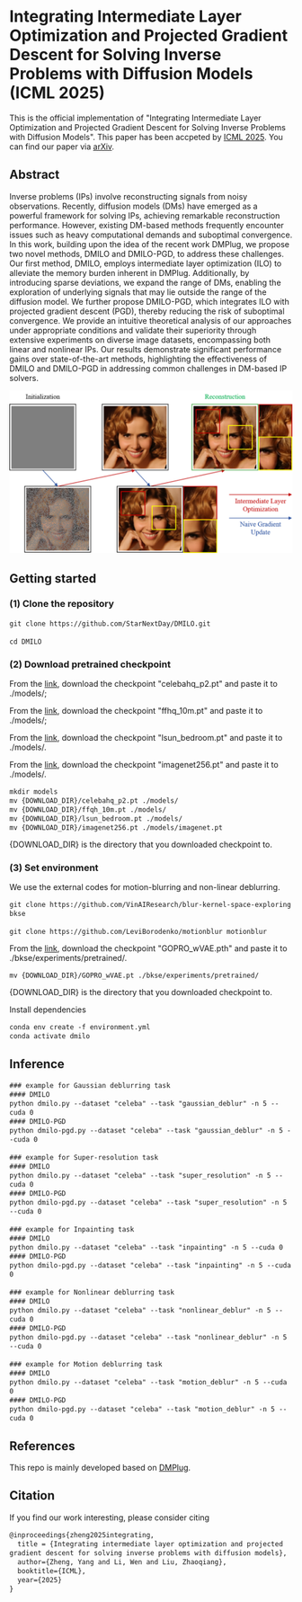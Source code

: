 # Integrating Intermediate Layer Optimization and Projected Gradient Descent for Solving Inverse Problems with Diffusion Models (ICML 2025)

This is the official implementation of "Integrating Intermediate Layer Optimization and Projected Gradient Descent for Solving Inverse Problems with Diffusion Models". This paper has been accpeted by [ICML 2025](https://icml.cc/). You can find our paper via [arXiv](https://arxiv.org/abs/2505.20789).

## Abstract
Inverse problems (IPs) involve reconstructing signals from noisy observations. Recently, diffusion models (DMs) have emerged as a powerful framework for solving IPs, achieving remarkable reconstruction performance. However, existing DM-based methods frequently encounter issues such as heavy computational demands and suboptimal convergence. In this work, building upon the idea of the recent work DMPlug, we propose two novel methods, DMILO and DMILO-PGD, to address these challenges. Our first method, DMILO, employs intermediate layer optimization (ILO) to alleviate the memory burden inherent in DMPlug. Additionally, by introducing sparse deviations, we expand the range of DMs, enabling the exploration of underlying signals that may lie outside the range of the diffusion model. We further propose DMILO-PGD, which integrates ILO with projected gradient descent (PGD), thereby reducing the risk of suboptimal convergence. We provide an intuitive theoretical analysis of our approaches under appropriate conditions and validate their superiority through extensive experiments on diverse image datasets, encompassing both linear and nonlinear IPs. Our results demonstrate significant performance gains over state-of-the-art methods, highlighting the effectiveness of DMILO and DMILO-PGD in addressing common challenges in DM-based IP solvers.

![title](images/pipeline.png)

## Getting started 

### (1) Clone the repository

```
git clone https://github.com/StarNextDay/DMILO.git

cd DMILO
```


### (2) Download pretrained checkpoint

From the [link](https://onedrive.live.com/?authkey=%21AOIJGI8FUQXvFf8&id=72419B431C262344%21103807&cid=72419B431C262344), download the checkpoint "celebahq_p2.pt" and paste it to ./models/;

From the [link](https://drive.google.com/drive/folders/1jElnRoFv7b31fG0v6pTSQkelbSX3xGZh), download the checkpoint "ffhq_10m.pt" and paste it to ./models/;

From the [link](https://github.com/openai/guided-diffusion), download the checkpoint "lsun_bedroom.pt" and paste it to ./models/.

From the [link](https://drive.google.com/drive/folders/1jElnRoFv7b31fG0v6pTSQkelbSX3xGZh), download the checkpoint "imagenet256.pt" and paste it to ./models/.
```
mkdir models
mv {DOWNLOAD_DIR}/celebahq_p2.pt ./models/
mv {DOWNLOAD_DIR}/ffqh_10m.pt ./models/
mv {DOWNLOAD_DIR}/lsun_bedroom.pt ./models/
mv {DOWNLOAD_DIR}/imagenet256.pt ./models/imagenet.pt
```
{DOWNLOAD_DIR} is the directory that you downloaded checkpoint to.


### (3) Set environment

We use the external codes for motion-blurring and non-linear deblurring.

```
git clone https://github.com/VinAIResearch/blur-kernel-space-exploring bkse

git clone https://github.com/LeviBorodenko/motionblur motionblur
```

From the [link](https://drive.google.com/file/d/1vRoDpIsrTRYZKsOMPNbPcMtFDpCT6Foy/view), download the checkpoint "GOPRO_wVAE.pth" and paste it to ./bkse/experiments/pretrained/.
```
mv {DOWNLOAD_DIR}/GOPRO_wVAE.pt ./bkse/experiments/pretrained/
```
{DOWNLOAD_DIR} is the directory that you downloaded checkpoint to.

Install dependencies

```
conda env create -f environment.yml
conda activate dmilo
```

## Inference
```
### example for Gaussian deblurring task
#### DMILO
python dmilo.py --dataset "celeba" --task "gaussian_deblur" -n 5 --cuda 0
#### DMILO-PGD
python dmilo-pgd.py --dataset "celeba" --task "gaussian_deblur" -n 5 --cuda 0

### example for Super-resolution task
#### DMILO
python dmilo.py --dataset "celeba" --task "super_resolution" -n 5 --cuda 0
#### DMILO-PGD
python dmilo-pgd.py --dataset "celeba" --task "super_resolution" -n 5 --cuda 0

### example for Inpainting task
#### DMILO
python dmilo.py --dataset "celeba" --task "inpainting" -n 5 --cuda 0
#### DMILO-PGD
python dmilo-pgd.py --dataset "celeba" --task "inpainting" -n 5 --cuda 0

### example for Nonlinear deblurring task
#### DMILO
python dmilo.py --dataset "celeba" --task "nonlinear_deblur" -n 5 --cuda 0
#### DMILO-PGD
python dmilo-pgd.py --dataset "celeba" --task "nonlinear_deblur" -n 5 --cuda 0

### example for Motion deblurring task
#### DMILO
python dmilo.py --dataset "celeba" --task "motion_deblur" -n 5 --cuda 0
#### DMILO-PGD
python dmilo-pgd.py --dataset "celeba" --task "motion_deblur" -n 5 --cuda 0
```

## References
This repo is mainly developed based on [DMPlug](https://github.com/sun-umn/DMPlug).
## Citation

If you find our work interesting, please consider citing
```
@inproceedings{zheng2025integrating,
  title = {Integrating intermediate layer optimization and projected gradient descent for solving inverse problems with diffusion models},
  author={Zheng, Yang and Li, Wen and Liu, Zhaoqiang},
  booktitle={ICML},
  year={2025}
}
```